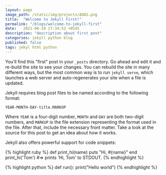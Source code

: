 ```yaml
---
layout: page
image_path: /static/img/projects/AOAS.png
title:  "Welcome to Jekyll First!"
permalink: "/blogs/welcome-to-jekyll-first"
date:   2021-08-10 17:34:52 +0545
description: "description about first post"
categories: jekyll python blog
published: false
tags: jekyl html python
---
```

You’ll find this "first" post in your `_posts` directory. Go ahead and edit it and re-build the site to see your changes. You can rebuild the site in many different ways, but the most common way is to run `jekyll serve`, which launches a web server and auto-regenerates your site when a file is updated.

Jekyll requires blog post files to be named according to the following format:

`YEAR-MONTH-DAY-title.MARKUP`

Where `YEAR` is a four-digit number, `MONTH` and `DAY` are both two-digit numbers, and `MARKUP` is the file extension representing the format used in the file. After that, include the necessary front matter. Take a look at the source for this post to get an idea about how it works.

Jekyll also offers powerful support for code snippets:

{% highlight ruby %}
def print_hi(name)
  puts "Hi, #{name}"
end
print_hi('Tom')
#=> prints 'Hi, Tom' to STDOUT.
{% endhighlight %}

{% highlight python %}
def run():
  print("Hello world")
{% endhighlight %}
